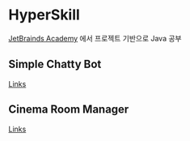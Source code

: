 # HyperSkill 

[JetBrainds Academy](https://hyperskill.org/) 에서 프로젝트 기반으로 Java 공부

## Simple Chatty Bot

[Links](https://hyperskill.org/projects/113?track=1)

## Cinema Room Manager

[Links](https://hyperskill.org/projects/133?track=1)